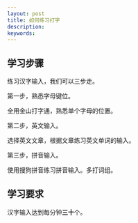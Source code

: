 ```yaml
---
layout: post
title: 如何练习打字
description:
keywords:
---
```


## 学习步骤

练习汉字输入，我们可以三步走。

第一步，熟悉字母键位。

全用金山打字通，熟悉单个字母的位置。

第二步，英文输入。

选择英文文章，根据文章练习英文单词的输入。

第三步，拼音输入。

使用搜狗拼音练习拼音输入。多打词组。

## 学习要求

汉字输入达到每分钟**三十**个。
